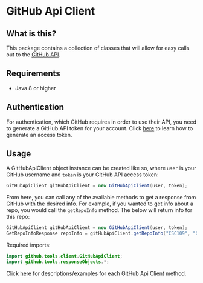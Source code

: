 # GitHub Api Client

## What is this?

This package contains a collection of classes that will allow for easy calls out to the [GitHub API](https://docs.github.com/en).

## Requirements

- Java 8 or higher

## Authentication

For authentication, which GitHub requires in order to use their API, you need to generate a GitHub API token for your account.
Click [here](./access-token) to learn how to generate an access token.

## Usage

A GitHubApiClient object instance can be created like so, where `user` is your GitHub username and `token` is your GitHub API access token:

```java
GitHubApiClient gitHubApiClient = new GitHubApiClient(user, token);
```

From here, you can call any of the available methods to get a response from GitHub with the desired info.
For example, if you wanted to get info about a repo, you would call the `getRepoInfo` method.
The below will return info for this repo:

```java
GitHubApiClient gitHubApiClient = new GitHubApiClient(user, token);
GetRepoInfoResponse repoInfo = gitHubApiClient.getRepoInfo("CSC109", "GitHubApiClient");
```

Required imports:

```java
import github.tools.client.GitHubApiClient;
import github.tools.responseObjects.*;
```

Click [here](./methods-overview) for descriptions/examples for each GitHub Api Client method.



